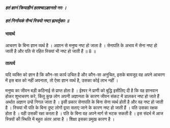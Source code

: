 ##### हतं ज्ञानं क्रियाहीनं हतश्चाऽज्ञानतो नरः ।
##### हतं निर्नायकं सैन्यं स्त्रियो नष्टा ह्यभर्तृकाः ॥

#### भावार्थ

आचरण के बिना ज्ञान व्यर्थ है । अज्ञान से मनुष्य नष्ट हो जाता है । सेनापति के अभाव में सेना नष्ट हो जाती है और पति से रहित स्त्रियां भी नष्ट हो जाती हैं ॥ 8 ॥

#### तात्पर्य

यदि व्यक्ति को ज्ञान है कि कौन-सा कार्य उचित है और कौन-सा अनुचित, इसके बावजूद वह अपने आचरण में इस बात को नहीं अपनाता, तो ऐसा ज्ञान व्यर्थ है, उसका कोई लाभ नहीं ।

मनुष्य का जीवन बड़ी कठिनाई से प्राप्त होता है । ईश्वर ने प्राणी को बुद्धि इसीलिए दी है कि वह ज्ञानवान होकर शुभाचरण करे, किंतु कुछ लोग अपनी अज्ञानता के कारण जीवन संकट में डालकर नष्ट हो जाते हैं अर्थात अज्ञान उन्हें निगल जाता है । इसी प्रकार सेनापति के बिना सेना व्यर्थ होती है और वह नष्ट हो जाती है । स्त्रियां भी पति के बिना दुष्ट लोगों द्वारा सताए जाने के कारण नष्ट हो जाती हैं । पति उसका रक्षक होता है । वही उसकी रक्षा करता है । पति के बिना वह अपने मार्ग से भटक सकती है । इस संदर्भ में आज स्त्रियों की स्थिति में बहुत अंतर आया है । शिक्षा इसका प्रमुख कारण है ।